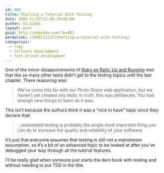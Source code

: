 ```yaml
---
id: 482
title: Starting a Tutorial With Testing
date: 2006-11-27T22:46:29+00:00
author: Ed Gibbs
layout: post
guid: http://edgibbs.com/?p=482
permalink: /2006/11/27/starting-a-tutorial-with-testing/
categories:
  - ruby
  - software development
  - test driven development
---
```

One of the minor disappointments of [Ruby on Rails: Up and Running](http://www.oreilly.com/catalog/rubyrails/) was that like so many other texts didn&#8217;t get to the testing topics until the last chapter. There reasoning was:

> We&#8217;ve come this far with our Photo Share web application, but we haven&#8217;t yet created any tests. In truth, this was deliberate. You had enough new things to learn as it was.

This isn&#8217;t because the authors think it was a &#8220;nice to have&#8221; topic since they declare that:

> &#8230;automated testing is probably the single most important thing you can do to increase the quality and reliability of your software.

It&#8217;s just that everyone assumes that testing is still not a mainstream assumption, so it&#8217;s a bit of an advanced topic to be looked at after you&#8217;ve debugged your way through all the tutorial features.

I&#8217;ll be really glad when someone just starts the darn book with testing and without needing to put TDD in the title.